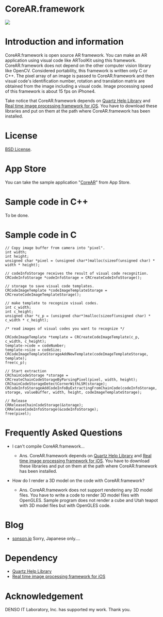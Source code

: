 CoreAR.framework
=======
![](http://sonson.jp/wp/wp-content/uploads/2011/04/coreARSample.png)

Introduction and information
=======
CoreAR.framework is open source AR framework. You can make an AR application using visual code like ARToolKit using this framework. CoreAR.framework does not depend on the other computer vision library like OpenCV. Considered portability, this framework is written only C or C++. The pixel array of an image is passed to CoreAR.framework and then visual code's identification number, rotation and translation matrix are obtained from the image including a visual code. Image processing speed of this framework is about 15 fps on iPhone4.

Take notice that CoreAR.framework depends on [Quartz Help Library][] and [Real time image processing framework for iOS][]. You have to download these libraries and put on them at the path where CoreAR.framework has been installed.

License
=======
[BSD License][].

App Store
=======
You can take the sample application "[CoreAR][]" from App Store.

Sample code in C++
=======

To be done.

Sample code in C
=======

	// Copy image buffer from camera into "pixel".
	int width;
	int height;
	unsigned char *pixel = (unsigned char*)malloc(sizeof(unsigned char) * width * height);
	
	// codeInfoStorage receives the result of visual code recognition.
	CRCodeInfoStorage *codeInfoStorage = CRCreateCodeInfoStorage();
	
	// storage to save visual code templates.
	CRCodeImageTemplate *codeImageTemplateStorage = CRCreateCodeImageTemplateStorage();
	
	// make template to recognize visual codes.
	int c_width;
	int c_height;
	unsigned char *c_p = (unsigned char*)malloc(sizeof(unsigned char) * c_width * c_height);
	
	/* read images of visual codes you want to recognize */
	
	CRCodeImageTemplate *template = CRCreateCodeImageTemplate(c_p, c_width, c_height);
	template->code = codeNumber;
	template->size = codeSize;
	CRCodeImageTemplateStorageAddNewTemplate(codeImageTemplateStorage, template);
	free(c_p);
	
	// Start extraction
	CRChainCodeStorage *storage = CRCreateChainCodeStorageByParsingPixel(pixel, width, height);
	CRChainCodeStorageDetectCornerWithLSM(storage);
	CRCodeInfoStorageAddCodeInfoByExtractingFromChainCode(codeInfoStorage, storage, valueBuffer, width, height, codeImageTemplateStorage);
	
	// Release
	CRReleaseChainCodeStorage(&storage);
	CRReleaseCodeInfoStorage(&codeInfoStorage);
	free(pixel);

Frequently Asked Questions
=======
 * I can't compile CoreAR.framework...
   * Ans. CoreAR.framework depends on [Quartz Help Library][] and [Real time image processing framework for iOS][]. You have to download these libraries and put on them at the path where CoreAR.framework has been installed.
   
 * How do I render a 3D model on the code with CoreAR.framework?
   * Ans. CoreAR.framework does not support rendering any 3D model files. You have to write a code to render 3D model files with OpenGLES. Sample program does not render a cube and Utah teapot with 3D model files but with OpenGLES code.

Blog
=======
 * [sonson.jp][]
Sorry, Japanese only....

Dependency
=======
 * [Quartz Help Library][]
 * [Real time image processing framework for iOS][]
 
Acknowledgement
=======
DENSO IT Laboratory, Inc. has supported my work. Thank you.

[CoreAR]: http://click.linksynergy.com/fs-bin/click?id=he6amglY4cw&subid=&offerid=94348.1&type=10&tmpid=3910&RD_PARM1=http%3A%2F%2Fitunes.apple.com%2Fus%2Fapp%2Fcorear%2Fid428844303%3Fmt%3D8%2526ls%3D1
[sonson.jp]: http://sonson.jp
[BSD License]: http://www.opensource.org/licenses/bsd-license.php
[Quartz Help Library]: https://github.com/sonsongithub/Quartz-Help-Library
[Real time image processing framework for iOS]: https://github.com/sonsongithub/iOSCameraImageProcessing